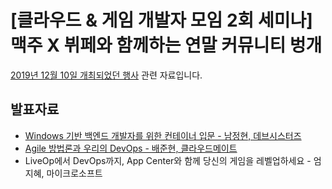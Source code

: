 # [클라우드 & 게임 개발자 모임 2회 세미나] 맥주 X 뷔페와 함께하는 연말 커뮤니티 벙개

[2019년 12월 10일 개최되었던 행사](https://festa.io/events/768) 관련 자료입니다.

## 발표자료

* [Windows 기반 백엔드 개발자를 위한 컨테이너 입문 - 남정현, 데브시스터즈](https://onedrive.live.com/view.aspx?resid=318484C5AAD6B73D!679267&ithint=file%2cpptx&authkey=!AKidyue0TlcgUjE)
* [Agile 방법론과 우리의 DevOps - 배준현, 클라우드메이트](CloudMate-Agile_and_DevOps.pdf)
* LiveOp에서 DevOps까지, App Center와 함께 당신의 게임을 레벨업하세요 - 엄지혜, 마이크로소프트
